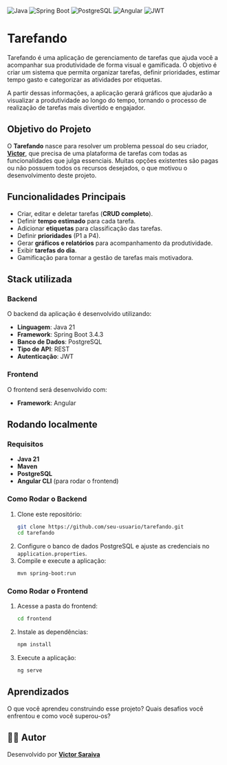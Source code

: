 
![Java](https://img.shields.io/badge/Java-ED8B00?style=for-the-badge&logo=java&logoColor=white)
![Spring Boot](https://img.shields.io/badge/Spring%20Boot-6DB33F?style=for-the-badge&logo=spring-boot&logoColor=white)
![PostgreSQL](https://img.shields.io/badge/PostgreSQL-316192?style=for-the-badge&logo=postgresql&logoColor=white)
![Angular](https://img.shields.io/badge/Angular-DD0031?style=for-the-badge&logo=angular&logoColor=white)
![JWT](https://img.shields.io/badge/JWT-black?style=for-the-badge&logo=JSON%20web%20tokens)
# Tarefando

Tarefando é uma aplicação de gerenciamento de tarefas que ajuda você a acompanhar sua produtividade de forma visual e gamificada. O objetivo é criar um sistema que permita organizar tarefas, definir prioridades, estimar tempo gasto e categorizar as atividades por etiquetas. 

A partir dessas informações, a aplicação gerará gráficos que ajudarão a visualizar a produtividade ao longo do tempo, tornando o processo de realização de tarefas mais divertido e engajador.

## Objetivo do Projeto
O **Tarefando** nasce para resolver um problema pessoal do seu criador, **[Victor](https://github.com/Victor-Saraiva-P)**, que precisa de uma plataforma de tarefas com todas as funcionalidades que julga essenciais. Muitas opções existentes são pagas ou não possuem todos os recursos desejados, o que motivou o desenvolvimento deste projeto.
## Funcionalidades Principais
- Criar, editar e deletar tarefas (**CRUD completo**).
- Definir **tempo estimado** para cada tarefa.
- Adicionar **etiquetas** para classificação das tarefas.
- Definir **prioridades** (P1 a P4).
- Gerar **gráficos e relatórios** para acompanhamento da produtividade.
- Exibir **tarefas do dia**.
- Gamificação para tornar a gestão de tarefas mais motivadora.

## Stack utilizada
### Backend
O backend da aplicação é desenvolvido utilizando:
- **Linguagem**: Java 21
- **Framework**: Spring Boot 3.4.3
- **Banco de Dados**: PostgreSQL
- **Tipo de API**: REST
- **Autenticação**: JWT

### Frontend
O frontend será desenvolvido com:
- **Framework**: Angular

## Rodando localmente
### Requisitos
- **Java 21**
- **Maven**
- **PostgreSQL**
- **Angular CLI** (para rodar o frontend)

### Como Rodar o Backend
1. Clone este repositório:
   ```sh
   git clone https://github.com/seu-usuario/tarefando.git
   cd tarefando
   ```
2. Configure o banco de dados PostgreSQL e ajuste as credenciais no `application.properties`.
3. Compile e execute a aplicação:
   ```sh
   mvn spring-boot:run
   ```

### Como Rodar o Frontend
1. Acesse a pasta do frontend:
   ```sh
   cd frontend
   ```
2. Instale as dependências:
   ```sh
   npm install
   ```
3. Execute a aplicação:
   ```sh
   ng serve
   ```

## Aprendizados

O que você aprendeu construindo esse projeto? Quais desafios você enfrentou e como você superou-os?


## 👨‍💻 Autor

Desenvolvido por **[Victor Saraiva](https://github.com/Victor-Saraiva-P)**
